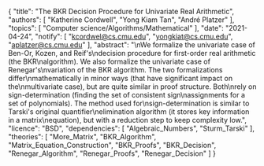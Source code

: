 {
    "title": "The BKR Decision Procedure for Univariate Real Arithmetic",
    "authors": [
        "Katherine Cordwell",
        "Yong Kiam Tan",
        "André Platzer"
    ],
    "topics": [
        "Computer science/Algorithms/Mathematical"
    ],
    "date": "2021-04-24",
    "notify": [
        "kcordwel@cs.cmu.edu",
        "yongkiat@cs.cmu.edu",
        "aplatzer@cs.cmu.edu"
    ],
    "abstract": "\nWe formalize the univariate case of Ben-Or, Kozen, and Reif's\ndecision procedure for first-order real arithmetic (the BKR\nalgorithm). We also formalize the univariate case of Renegar's\nvariation of the BKR algorithm. The two formalizations differ\nmathematically in minor ways (that have significant impact on the\nmultivariate case), but are quite similar in proof structure.  Both\nrely on sign-determination (finding the set of consistent sign\nassignments for a set of polynomials).  The method used for\nsign-determination is similar to Tarski's original quantifier\nelimination algorithm (it stores key information in a matrix\nequation), but with a reduction step to keep complexity low.",
    "licence": "BSD",
    "dependencies": [
        "Algebraic_Numbers",
        "Sturm_Tarski"
    ],
    "theories": [
        "More_Matrix",
        "BKR_Algorithm",
        "Matrix_Equation_Construction",
        "BKR_Proofs",
        "BKR_Decision",
        "Renegar_Algorithm",
        "Renegar_Proofs",
        "Renegar_Decision"
    ]
}